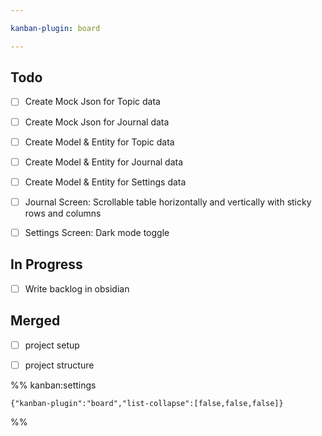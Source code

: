 ```yaml
---

kanban-plugin: board

---
```


## Todo

- [ ] Create Mock Json for Topic data
- [ ] Create Mock Json for Journal data
- [ ] Create Model & Entity for Topic data
- [ ] Create Model & Entity for Journal data
- [ ] Create Model & Entity for Settings data
- [ ] Journal Screen: Scrollable table horizontally and vertically with sticky rows and columns
- [ ] Settings Screen: Dark mode toggle


## In Progress

- [ ] Write backlog in obsidian


## Merged

- [ ] project setup
- [ ] project structure




%% kanban:settings
```
{"kanban-plugin":"board","list-collapse":[false,false,false]}
```
%%